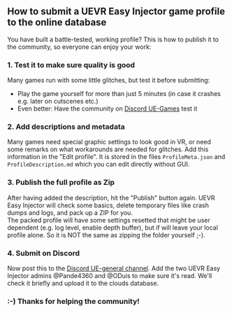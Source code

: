 ## How to submit a UEVR Easy Injector game profile to the online database
You have built a battle-tested, working profile? This is how to publish it to the community, so everyone can enjoy your work:

### 1. Test it to make sure quality is good
Many games run with some little glitches, but test it before submitting:
- Play the game yourself for more than just 5 minutes (in case it crashes e.g. later on cutscenes etc.)
- Even better: Have the community on [Discord UE-Games](https://discord.com/channels/747967102895390741/1062167556129030164) test it

### 2. Add descriptions and metadata
Many games need special graphic settings to look good in VR, or need some remarks on what workarounds are needed for glitches. Add this information in the "Edit profile". 
It is stored in the files ```ProfileMeta.json``` and ```ProfileDescription.md``` which you can edit directly without GUI. 

### 3. Publish the full profile as Zip
After having added the description, hit the "Publish" button again. UEVR Easy Injector will check some basics, delete temporary files like crash dumps and logs, and pack up a ZIP for you.  
The packed profile will have some settings resetted that might be user dependent (e.g. log level, enable depth buffer), but if will leave your local profile alone. So it is NOT the same as zipping the folder yourself ;-).

### 4. Submit on Discord
Now post this to the [Discord UE-general channel](https://discord.com/channels/747967102895390741/947806014344925274). Add the two UEVR Easy Injector admins @Pande4360 and @ODuis to make sure it's read. We'll check it briefly and upload it to the clouds database.  
  
### :-) Thanks for helping the community!
